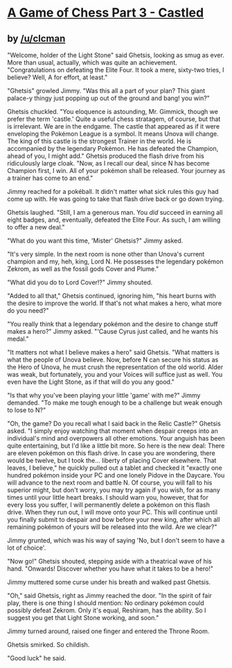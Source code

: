 # [A Game of Chess Part 3 - Castled](http://www.reddit.com/r/twitchplayspokemon/comments/29y1u9/lore_a_game_of_chess_part_3_castled/)
## by [/u/clcman](http://www.reddit.com/user/clcman)


"Welcome, holder of the Light Stone" said Ghetsis, looking as smug as ever. More than usual, actually, which was quite an achievement. "Congratulations on defeating the Elite Four. It took a mere, sixty-two tries, I believe? Well, A for effort, at least."



"Ghetsis" growled Jimmy. "Was this all a part of your plan? This giant palace-y thingy just popping up out of the ground and bang! you win?"


Ghetsis chuckled. "You eloquence is astounding, Mr. Gimmick, though we prefer the term 'castle.' Quite a useful chess stratagem, of course, but that is irrelevant. We are in the endgame. The castle that appeared as if it were enveloping the Pokémon League is a symbol. It means Unova will change. The king of this castle is the strongest Trainer in the world. He is accompanied by the legendary Pokémon. He has defeated the Champion, ahead of you, I might add." Ghetsis produced the flash drive from his ridiculously large cloak. "Now, as I recall our deal, since N has become Champion first, I win. All of your pokémon shall be released. Your journey as a trainer has come to an end."



Jimmy reached for a pokéball. It didn't matter what sick rules this guy had come up with. He was going to take that flash drive back or go down trying.


Ghetsis laughed. "Still, I am a generous man. You *did* succeed in earning all eight badges, and, eventually, defeated the Elite Four. As such, I am willing to offer a new deal."


"What do you want this time, 'Mister' Ghetsis?" Jimmy asked.


"It's very simple. In the next room is none other than Unova's current champion and my, heh, king, Lord N. He possesses the legendary pokémon Zekrom, as well as the fossil gods Cover and Plume."



"What did you do to Lord Cover!?" Jimmy shouted.





"Added to all that," Ghetsis continued, ignoring him, "his heart burns with the desire to improve the world. If that's not what makes a hero, what more do you need?"



"You really think that a legendary pokémon and the desire to change stuff makes a hero?" Jimmy asked. "'Cause Cyrus just called, and he wants his medal."


"It matters not what I believe makes a hero" said Ghetsis. "What matters is what the people of Unova believe. Now, before N can secure his status as the Hero of Unova, he must crush the representation of the old world. Alder was weak, but fortunately, you and your Voices will suffice just as well. You even have the Light Stone, as if that will do you any good."



"Is that why you've been playing your little 'game' with me?" Jimmy demanded. "To make me tough enough to be a challenge but weak enough to lose to N?"


"Oh, the game? Do you recall what I said back in the Relic Castle?" Ghetsis asked. "I simply enjoy watching that moment when despair creeps into an individual's mind and overpowers all other emotions. Your anguish has been quite entertaining, but I'd like a little bit more. So here is the new deal: There are eleven pokémon on this flash drive. In case you are wondering, there would be twelve, but I took the... liberty of placing Cover elsewhere. That leaves, I believe," he quickly pulled out a tablet and checked it "exactly one hundred pokémon inside your PC and one lonely Pidove in the Daycare. You will advance to the next room and battle N. Of course, you will fall to his superior might, but don't worry, you may try again if you wish, for as many times until your little heart breaks. I should warn you, however, that for every loss you suffer, I will permanently delete a pokémon on this flash drive. When they run out, I will move onto your PC. This will continue until you finally submit to despair and bow before your new king, after which all remaining pokémon of yours will be released into the wild. Are we clear?"


Jimmy grunted, which was his way of saying 'No, but I don't seem to have a lot of choice'.




"Now go!" Ghetsis shouted, stepping aside with a theatrical wave of his hand. "Onwards! Discover whether you have what it takes to be a hero!"




Jimmy muttered some curse under his breath and walked past Ghetsis.





"Oh," said Ghetsis, right as Jimmy reached the door. "In the spirit of fair play, there is one thing I should mention: No ordinary pokémon could possibly defeat Zekrom. Only it's equal, Reshiram, has the ability. So I suggest you get that Light Stone working, and soon."



Jimmy turned around, raised one finger and entered the Throne Room.



Ghetsis smirked. So childish.





"Good luck" he said.